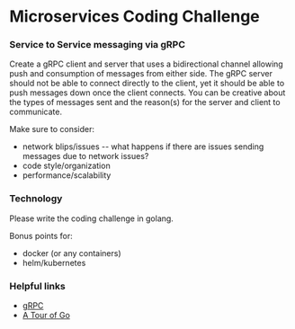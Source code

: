 # Microservices Coding Challenge

### Service to Service messaging via gRPC
Create a gRPC client and server that uses a bidirectional channel allowing push and consumption of messages from either side. The gRPC server should not be able to connect directly to the client, yet it should be able to push messages down once the client connects. You can be creative about the types of messages sent and the reason(s) for the server and client to communicate.

Make sure to consider:
- network blips/issues -- what happens if there are issues sending messages due to network issues?
- code style/organization
- performance/scalability


### Technology
Please write the coding challenge in golang.

Bonus points for:
- docker (or any containers)
- helm/kubernetes

### Helpful links
- [gRPC](https://grpc.io/)
- [A Tour of Go](https://go.dev/tour/welcome/1)
